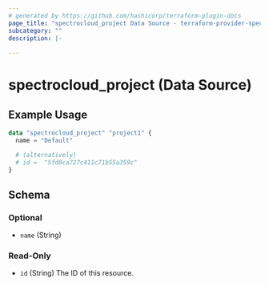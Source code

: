 ```yaml
---
# generated by https://github.com/hashicorp/terraform-plugin-docs
page_title: "spectrocloud_project Data Source - terraform-provider-spectrocloud"
subcategory: ""
description: |-
  
---
```


# spectrocloud_project (Data Source)



## Example Usage

```terraform
data "spectrocloud_project" "project1" {
  name = "Default"

  # (alternatively)
  # id =  "5fd0ca727c411c71b55a359c"
}
```

<!-- schema generated by tfplugindocs -->
## Schema

### Optional

- `name` (String)

### Read-Only

- `id` (String) The ID of this resource.


